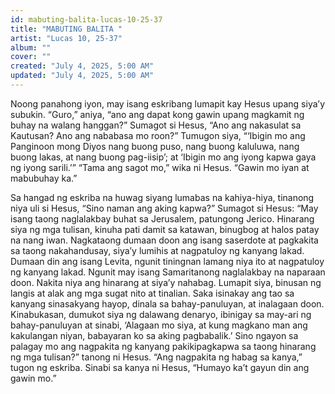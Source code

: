```yaml
---
id: mabuting-balita-lucas-10-25-37
title: "MABUTING BALITA "
artist: "Lucas 10, 25-37"
album: ""
cover: ""
created: "July 4, 2025, 5:00 AM"
updated: "July 4, 2025, 5:00 AM"
---
```


Noong panahong iyon, may isang eskribang lumapit kay Hesus upang siya’y subukin. “Guro,” aniya, “ano ang dapat kong gawin upang magkamit ng buhay na walang hanggan?” Sumagot si Hesus, “Ano ang nakasulat sa Kautusan? Ano ang nababasa mo roon?” Tumugon siya, “‘Ibigin mo ang Panginoon mong Diyos nang buong puso, nang buong kaluluwa, nang buong lakas, at nang buong pag-iisip’; at ‘Ibigin mo ang iyong kapwa gaya ng iyong sarili.’” “Tama ang sagot mo,” wika ni Hesus. “Gawin mo iyan at mabubuhay ka.”

Sa hangad ng eskriba na huwag siyang lumabas na kahiya-hiya, tinanong niya uli si Hesus, “Sino naman ang aking kapwa?” Sumagot si Hesus: “May isang taong naglalakbay buhat sa Jerusalem, patungong Jerico. Hinarang siya ng mga tulisan, kinuha pati damit sa katawan, binugbog at halos patay na nang iwan. Nagkataong dumaan doon ang isang saserdote at pagkakita sa taong nakahandusay, siya’y lumihis at nagpatuloy ng kanyang lakad. Dumaan din ang isang Levita, ngunit tiningnan lamang niya ito at nagpatuloy ng kanyang lakad. Ngunit may isang Samaritanong naglalakbay na naparaan doon. Nakita niya ang hinarang at siya’y nahabag. Lumapit siya, binusan ng langis at alak ang mga sugat nito at tinalian. Saka isinakay ang tao sa kanyang sinasakyang hayop, dinala sa bahay-panuluyan, at inalagaan doon. Kinabukasan, dumukot siya ng dalawang denaryo, ibinigay sa may-ari ng bahay-panuluyan at sinabi, ‘Alagaan mo siya, at kung magkano man ang kakulangan niyan, babayaran ko sa aking pagbabalik.’ Sino ngayon sa palagay mo ang nagpakita ng kanyang pakikipagkapwa sa taong hinarang ng mga tulisan?” tanong ni Hesus. “Ang nagpakita ng habag sa kanya,” tugon ng eskriba. Sinabi sa kanya ni Hesus, “Humayo ka’t gayun din ang gawin mo.”